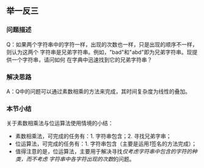 ## 举一反三 ##

### 问题描述 ###

Q：如果两个字符串中的字符一样，出现的次数也一样，只是出现的顺序不一样，则认为这两个
字符串是兄弟字符串。例如，"bad"和"abd"即为兄弟字符串。现提供一个字符串，请问如何
在字典中迅速找到它的兄弟字符串？

### 解决思路 ###

A：Q中的问题可以通过素数相乘的方法来完成，其时间复杂度为线性的叠加。

### 本节小结 ###

关于素数相乘法与位运算法使用情境的小结：
- 素数相乘法，可完成的任务有：1. 字符串包含；2. 寻找兄弟字串；
- 位运算法，可完成的任务有：1. 字符串包含（主要是运用*1*签名的方法完成）；
- 值得注意的是，位运算法，主要用于解决寻找*仅考虑字符串中包含的字符的种类，而不考虑
字符串中各字符出现的次数*的问题。